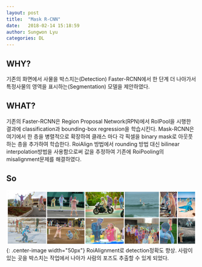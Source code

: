 ```yaml
---
layout: post
title:  "Mask R-CNN"
date:   2018-02-14 15:18:59
author: Sungwon Lyu
categories: DL
---
```

## WHY? 
기존의 화면에서 사물을 박스치는(Detection) Faster-RCNN에서 한 단계 더 나아가서 특정사물의 영역을 표시하는(Segmentation) 모델을 제안하였다. 

## WHAT?
기존의 Faster-RCNN은 Region Proposal Network(RPN)에서 RoIPool을 시행한 결과에 classification과 bounding-box regression을 학습시킨다. Mask-RCNN은 여기에서 한 층을 병렬적으로 확장하여 클래스 마다 각 픽셀을 binary mask로 아웃풋하는 층을 추가하여 학습한다. RoiAlign 방법에서 rounding 방법 대신 bilinear interpolation방법을 사용함으로써 값을 추정하여 기존에 RoiPooling의 misalignment문제를 해결하였다. 

## So
![image2](/assets/images/maskrcnn.png){: .center-image width="50px"}
RoiAlignment로 detection정확도 향상. 사람이 있는 곳을 박스치는 작업에서 나아가 사람의 포즈도 추출할 수 있게 되었다. 